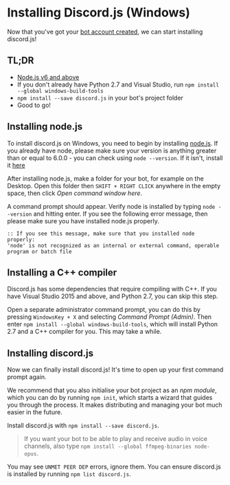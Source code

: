# Installing Discord.js (Windows)

Now that you've got your [bot account created](./creating-a-bot-account.html), we can start installing discord.js!

## TL;DR
* [Node.js v6 and above](https://nodejs.org/en/)
* If you don't already have Python 2.7 and Visual Studio, run `npm install --global windows-build-tools`
* `npm install --save discord.js` in your bot's project folder
* Good to go!

## Installing node.js
To install discord.js on Windows, you need to begin by installing [node.js](https://nodejs.org/en/). If you already have
node, please make sure your version is anything greater than or equal to 6.0.0 - you can check using `node --version`. If
it isn't, install it [here](https://nodejs.org/en/)

After installing node.js, make a folder for your bot, for example on the Desktop. Open this folder then `SHIFT + RIGHT CLICK`
anywhere in the empty space, then click _Open command window here_.

A command prompt should appear. Verify node is installed by typing `node --version` and hitting enter. If you see the following error message, then please
make sure you have installed node.js properly.

```
:: If you see this message, make sure that you installed node properly:
'node' is not recognized as an internal or external command, operable program or batch file
```

## Installing a C++ compiler

Discord.js has some dependencies that require compiling with C++. If you have Visual Studio 2015 and above,
and Python 2.7, you can skip this step.

Open a separate administrator command prompt, you can do this by pressing `WindowsKey + X` and selecting _Command
Prompt (Admin)_. Then enter `npm install --global windows-build-tools`, which will install Python 2.7 and a C++
compiler for you. This may take a while.

## Installing discord.js

Now we can finally install discord.js! It's time to open up your first command prompt again.

We recommend that you also initialise your bot project as an _npm module_, which you can do by running `npm init`,
which starts a wizard that guides you through the process. It makes distributing and managing your bot much easier
in the future.

Install discord.js with `npm install --save discord.js`.

> If you want your bot to be able to play and receive audio in voice channels, also type
`npm install --global ffmpeg-binaries node-opus`.

You may see `UNMET PEER DEP` errors, ignore them. You can ensure discord.js is installed by running `npm list discord.js`.